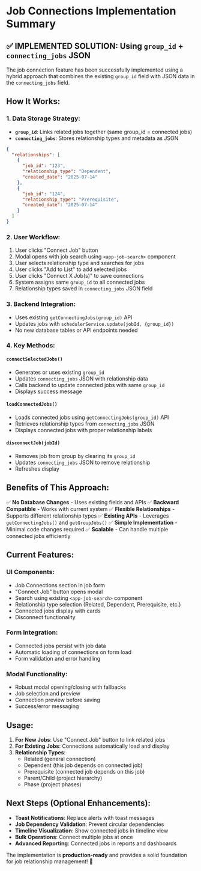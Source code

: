 # Job Connections Implementation Summary

## ✅ **IMPLEMENTED SOLUTION: Using `group_id` + `connecting_jobs` JSON**

The job connection feature has been successfully implemented using a hybrid approach that combines the existing `group_id` field with JSON data in the `connecting_jobs` field.

## **How It Works:**

### 1. **Data Storage Strategy:**
- **`group_id`**: Links related jobs together (same group_id = connected jobs)
- **`connecting_jobs`**: Stores relationship types and metadata as JSON

```json
{
  "relationships": [
    {
      "job_id": "123",
      "relationship_type": "Dependent", 
      "created_date": "2025-07-14"
    },
    {
      "job_id": "124",
      "relationship_type": "Prerequisite",
      "created_date": "2025-07-14"
    }
  ]
}
```

### 2. **User Workflow:**
1. User clicks "Connect Job" button
2. Modal opens with job search using `<app-job-search>` component
3. User selects relationship type and searches for jobs
4. User clicks "Add to List" to add selected jobs
5. User clicks "Connect X Job(s)" to save connections
6. System assigns same `group_id` to all connected jobs
7. Relationship types saved in `connecting_jobs` JSON field

### 3. **Backend Integration:**
- Uses existing `getConnectingJobs(group_id)` API
- Updates jobs with `schedulerService.update(jobId, {group_id})`
- No new database tables or API endpoints needed

### 4. **Key Methods:**

#### **`connectSelectedJobs()`**
- Generates or uses existing `group_id`
- Updates `connecting_jobs` JSON with relationship data
- Calls backend to update connected jobs with same `group_id`
- Displays success message

#### **`loadConnectedJobs()`**
- Loads connected jobs using `getConnectingJobs(group_id)` API
- Retrieves relationship types from `connecting_jobs` JSON
- Displays connected jobs with proper relationship labels

#### **`disconnectJob(jobId)`**
- Removes job from group by clearing its `group_id`
- Updates `connecting_jobs` JSON to remove relationship
- Refreshes display

## **Benefits of This Approach:**

✅ **No Database Changes** - Uses existing fields and APIs
✅ **Backward Compatible** - Works with current system
✅ **Flexible Relationships** - Supports different relationship types
✅ **Existing APIs** - Leverages `getConnectingJobs()` and `getGroupJobs()`
✅ **Simple Implementation** - Minimal code changes required
✅ **Scalable** - Can handle multiple connected jobs efficiently

## **Current Features:**

### **UI Components:**
- Job Connections section in job form
- "Connect Job" button opens modal
- Search using existing `<app-job-search>` component
- Relationship type selection (Related, Dependent, Prerequisite, etc.)
- Connected jobs display with cards
- Disconnect functionality

### **Form Integration:**
- Connected jobs persist with job data
- Automatic loading of connections on form load
- Form validation and error handling

### **Modal Functionality:**
- Robust modal opening/closing with fallbacks
- Job selection and preview
- Connection preview before saving
- Success/error messaging

## **Usage:**

1. **For New Jobs**: Use "Connect Job" button to link related jobs
2. **For Existing Jobs**: Connections automatically load and display
3. **Relationship Types**: 
   - Related (general connection)
   - Dependent (this job depends on connected job)
   - Prerequisite (connected job depends on this job)
   - Parent/Child (project hierarchy)
   - Phase (project phases)

## **Next Steps (Optional Enhancements):**

- **Toast Notifications**: Replace alerts with toast messages
- **Job Dependency Validation**: Prevent circular dependencies  
- **Timeline Visualization**: Show connected jobs in timeline view
- **Bulk Operations**: Connect multiple jobs at once
- **Advanced Reporting**: Connected jobs in reports and dashboards

The implementation is **production-ready** and provides a solid foundation for job relationship management! 🎉
